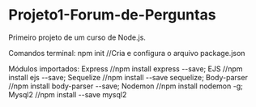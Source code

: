 # Projeto1-Forum-de-Perguntas
 Primeiro projeto de um curso de Node.js.
 
Comandos terminal:
 npm init //Cria e configura o arquivo package.json
 
Módulos importados:
 Express //npm install express --save;
 EJS //npm install ejs --save;
 Sequelize //npm install --save sequelize;
 Body-parser //npm install body-parser --save;
 Nodemon //npm install nodemon -g;
 Mysql2 //npm install --save mysql2
